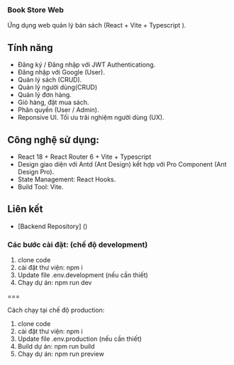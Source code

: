 ### Book Store Web 
Ứng dụng web quản lý bán sách (React + Vite + Typescript ).

## Tính năng 
- Đăng ký / Đăng nhập với JWT Authenticationg.
- Đăng nhập với Google (User).
- Quản lý sách (CRUD).
- Quản lý người dùng(CRUD)
- Quản lý đơn hàng.
- Giỏ hàng, đặt mua sách.
- Phân quyền (User / Admin).
- Reponsive UI. Tối ưu trãi nghiệm người dùng (UX).


## Công nghệ sử dụng: 
- React 18 + React Router 6 + Vite + Typescript
- Design giao diện với Antd (Ant Design) kết hợp với Pro Component (Ant Design Pro).
- State Management: React Hooks.
- Build Tool: Vite.

## Liên kết
- [Backend Repository] ()
  
### Các bước cài đặt: (chế độ development)

1. clone code
2. cài đặt thư viện: npm i
3. Update file .env.development (nếu cần thiết)
4. Chạy dự án: npm run dev

===

Cách chạy tại chế độ production:

1. clone code
2. cài đặt thư viện: npm i
3. Update file .env.production (nếu cần thiết)
4. Build dự án: npm run build
5. Chạy dự án: npm run preview
